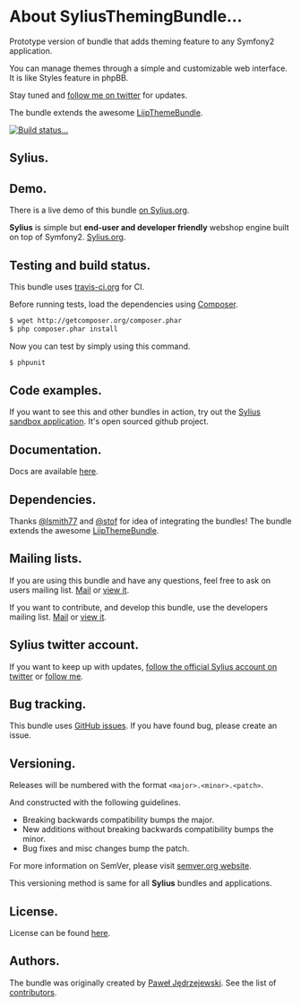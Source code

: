 About SyliusThemingBundle...
============================

Prototype version of bundle that adds theming feature to any Symfony2 application.

You can manage themes through a simple and customizable web interface.
It is like Styles feature in phpBB.

Stay tuned and [follow me on twitter](http://twitter.com/pjedrzejewski) for updates.

The bundle extends the awesome [LiipThemeBundle](http://github.com/liip/LiipThemeBundle).

[![Build status...](https://secure.travis-ci.org/Sylius/SyliusThemingBundle.png)](http://travis-ci.org/Sylius/SyliusThemingBundle)

Sylius.
-------

Demo.
-----

There is a live demo of this bundle [on Sylius.org](http://sylius.org/sandbox).

**Sylius** is simple but **end-user and developer friendly** webshop engine built on top of Symfony2. [Sylius.org](http://sylius.org).

Testing and build status.
-------------------------

This bundle uses [travis-ci.org](http://travis-ci.org/Sylius/SyliusThemingBundle) for CI.

Before running tests, load the dependencies using [Composer](http://packagist.org).

``` bash
$ wget http://getcomposer.org/composer.phar
$ php composer.phar install
```

Now you can test by simply using this command.

``` bash
$ phpunit
```

Code examples.
--------------

If you want to see this and other bundles in action, try out the [Sylius sandbox application](http://github.com/Sylius/Sylius-Sandbox).
It's open sourced github project.

Documentation.
--------------

Docs are available [here](https://github.com/Sylius/SyliusThemingBundle/blob/master/Resources/doc/index.md).

Dependencies.
-------------

Thanks [@lsmith77](http://github.com/lsmith77) and [@stof](http://github.com/stof) for idea of integrating the bundles!
The bundle extends the awesome [LiipThemeBundle](http://github.com/liip/LiipThemeBundle).

Mailing lists.
--------------

If you are using this bundle and have any questions, feel free to ask on users mailing list.
[Mail](mailto:sylius@googlegroups.com) or [view it](http://groups.google.com/group/sylius).

If you want to contribute, and develop this bundle, use the developers mailing list.
[Mail](mailto:sylius-dev@googlegroups.com) or [view it](http://groups.google.com/group/sylius-dev).

Sylius twitter account.
-----------------------

If you want to keep up with updates, [follow the official Sylius account on twitter](http://twitter.com/_Sylius)
or [follow me](http://twitter.com/pjedrzejewski).

Bug tracking.
-------------

This bundle uses [GitHub issues](https://github.com/Sylius/SyliusThemingBundle/issues).
If you have found bug, please create an issue.

Versioning.
-----------

Releases will be numbered with the format `<major>.<minor>.<patch>`.

And constructed with the following guidelines.

* Breaking backwards compatibility bumps the major.
* New additions without breaking backwards compatibility bumps the minor.
* Bug fixes and misc changes bump the patch.

For more information on SemVer, please visit [semver.org website](http://semver.org/).

This versioning method is same for all **Sylius** bundles and applications.

License.
--------

License can be found [here](https://github.com/Sylius/SyliusThemingBundle/blob/master/Resources/meta/LICENSE).

Authors.
--------

The bundle was originally created by [Paweł Jędrzejewski](http://diweb.pl).
See the list of [contributors](https://github.com/Sylius/SyliusThemingBundle/contributors).
